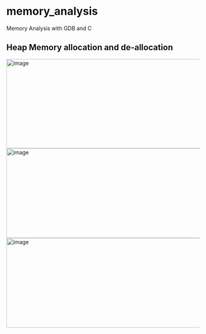 # memory_analysis
Memory Analysis with GDB and C

## Heap Memory allocation and de-allocation
<img width="668" height="233" alt="image" src="https://github.com/user-attachments/assets/675bfd92-d051-415e-b59f-861bbc14d74b" />


<img width="658" height="234" alt="image" src="https://github.com/user-attachments/assets/77c20205-5174-41e2-9226-db8f87d7aa64" />
<img width="672" height="234" alt="image" src="https://github.com/user-attachments/assets/50103e8e-8fe6-44f1-8088-af90e551c4ff" />
